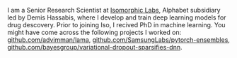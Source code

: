 I am a Senior Research Scientist at [Isomorphic Labs](https://www.isomorphiclabs.com/), Alphabet subsidiary led by Demis Hassabis, where I develop and train deep learning models for drug descovery. Prior to joining Iso, I recived PhD in machine learning. You might have come across the following projects I worked on: [github.com/advimman/lama](github.com/advimman/lama), [github.com/SamsungLabs/pytorch-ensembles](github.com/SamsungLabs/pytorch-ensembles), [github.com/bayesgroup/variational-dropout-sparsifies-dnn](github.com/bayesgroup/variational-dropout-sparsifies-dnn).
